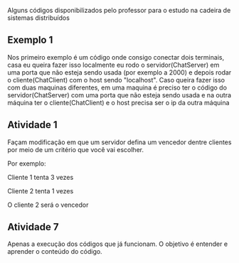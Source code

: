 Alguns códigos disponibilizados pelo professor para o estudo na cadeira de sistemas distribuídos

## **Exemplo 1**

Nos primeiro exemplo é um código onde consigo conectar dois terminais, casa eu queira fazer isso localmente eu rodo o servidor(ChatServer) em uma porta que não esteja sendo usada (por exemplo a 2000) e depois rodar o cliente(ChatClient) com o host sendo "localhost". Caso queira fazer isso com duas maquinas diferentes, em uma maquina é preciso ter o código do servidor(ChatServer) com uma porta que não esteja sendo usada e na outra máquina ter o cliente(ChatClient) e o host precisa ser o ip da outra máquina


## **Atividade 1**

Façam modificação em que um servidor defina um vencedor dentre clientes por meio de um critério que você vai escolher.

Por exemplo:

Cliente 1 tenta 3 vezes

Cliente 2 tenta 1 vezes

O cliente 2 será o vencedor

## **Atividade 7**

Apenas a execução dos códigos que já funcionam. O objetivo é entender e aprender o conteúdo do código.

